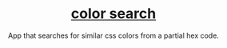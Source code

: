 <h1 align="center">
<a href="https://timeitel.github.io/color-search/" target="_blank">color search</a>
</h1>
<p align="center">
  App that searches for similar css colors from a partial hex code. 
</p>
